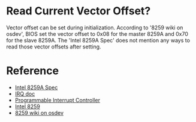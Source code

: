 # Read Current Vector Offset?
Vector offset can be set during initialization. According to '8259 wiki on osdev', BIOS set the vector offset to 0x08 for the master 8259A and 0x70 for the slave 8259A.  The 'Intel 8259A Spec' does not mention any ways to read those vector offsets after setting.

# Reference

- [Intel 8259A Spec](https://pdos.csail.mit.edu/6.828/2010/readings/hardware/8259A.pdf)
- [IRQ doc](https://en.wikipedia.org/wiki/Interrupt_request_(PC_architecture))
- [Programmable Interrupt Controller](https://en.wikipedia.org/wiki/Programmable_interrupt_controller)
- [Intel 8259](https://en.wikipedia.org/wiki/Intel_8259)
- [8259 wiki on osdev](https://wiki.osdev.org/8259_PIC)
